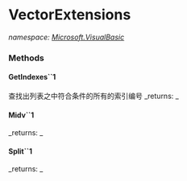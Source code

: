 ﻿
# VectorExtensions
_namespace: [Microsoft.VisualBasic](N-Microsoft.VisualBasic.md)_



### Methods

#### GetIndexes``1
查找出列表之中符合条件的所有的索引编号
_returns: _
#### Midv``1

_returns: _
#### Split``1

_returns: _



